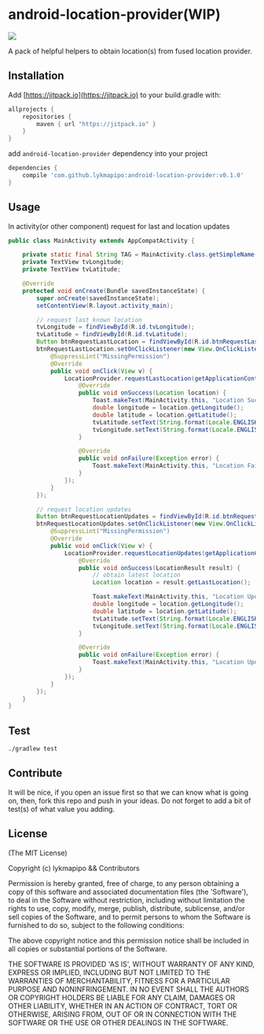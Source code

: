 android-location-provider(WIP)
==============================

[![](https://jitpack.io/v/lykmapipo/android-location-provider.svg)](https://jitpack.io/#lykmapipo/android-location-provider)

A pack of helpful helpers to obtain location(s) from fused location provider.

## Installation
Add [https://jitpack.io](https://jitpack.io) to your build.gradle with:
```gradle
allprojects {
    repositories {
        maven { url "https://jitpack.io" }
    }
}
```
add `android-location-provider` dependency into your project

```gradle
dependencies {
    compile 'com.github.lykmapipo:android-location-provider:v0.1.0'
}
```

## Usage

In activity(or other component) request for last and location updates

```java
public class MainActivity extends AppCompatActivity {

    private static final String TAG = MainActivity.class.getSimpleName();
    private TextView tvLongitude;
    private TextView tvLatitude;

    @Override
    protected void onCreate(Bundle savedInstanceState) {
        super.onCreate(savedInstanceState);
        setContentView(R.layout.activity_main);

        // request last known location
        tvLongitude = findViewById(R.id.tvLongitude);
        tvLatitude = findViewById(R.id.tvLatitude);
        Button btnRequestLastLocation = findViewById(R.id.btnRequestLastLocation);
        btnRequestLastLocation.setOnClickListener(new View.OnClickListener() {
            @SuppressLint("MissingPermission")
            @Override
            public void onClick(View v) {
                LocationProvider.requestLastLocation(getApplicationContext(), new LocationProvider.OnLastLocationListener() {
                    @Override
                    public void onSuccess(Location location) {
                        Toast.makeText(MainActivity.this, "Location Success: " + location.toString(), Toast.LENGTH_SHORT).show();
                        double longitude = location.getLongitude();
                        double latitude = location.getLatitude();
                        tvLatitude.setText(String.format(Locale.ENGLISH, "%s: %f", "Latitude", latitude));
                        tvLongitude.setText(String.format(Locale.ENGLISH, "%s: %f", "Longitude", longitude));
                    }

                    @Override
                    public void onFailure(Exception error) {
                        Toast.makeText(MainActivity.this, "Location Failed: " + error.getMessage(), Toast.LENGTH_SHORT).show();
                    }
                });
            }
        });

        // request location updates
        Button btnRequestLocationUpdates = findViewById(R.id.btnRequestLocationUpdates);
        btnRequestLocationUpdates.setOnClickListener(new View.OnClickListener() {
            @SuppressLint("MissingPermission")
            @Override
            public void onClick(View v) {
                LocationProvider.requestLocationUpdates(getApplicationContext(), new LocationProvider.OnLocationUpdatesListener() {
                    @Override
                    public void onSuccess(LocationResult result) {
                        // obtain latest location
                        Location location = result.getLastLocation();

                        Toast.makeText(MainActivity.this, "Location Updates Success: " + location.toString(), Toast.LENGTH_SHORT).show();
                        double longitude = location.getLongitude();
                        double latitude = location.getLatitude();
                        tvLatitude.setText(String.format(Locale.ENGLISH, "%s: %f", "Latitude", latitude));
                        tvLongitude.setText(String.format(Locale.ENGLISH, "%s: %f", "Longitude", longitude));
                    }

                    @Override
                    public void onFailure(Exception error) {
                        Toast.makeText(MainActivity.this, "Location Updates Failed: " + error.getMessage(), Toast.LENGTH_SHORT).show();
                    }
                });
            }
        });
    }
}
```


## Test
```sh
./gradlew test
```

## Contribute
It will be nice, if you open an issue first so that we can know what is going on, then, fork this repo and push in your ideas.
Do not forget to add a bit of test(s) of what value you adding.

## License

(The MIT License)

Copyright (c) lykmapipo && Contributors

Permission is hereby granted, free of charge, to any person obtaining
a copy of this software and associated documentation files (the
'Software'), to deal in the Software without restriction, including
without limitation the rights to use, copy, modify, merge, publish,
distribute, sublicense, and/or sell copies of the Software, and to
permit persons to whom the Software is furnished to do so, subject to
the following conditions:

The above copyright notice and this permission notice shall be
included in all copies or substantial portions of the Software.

THE SOFTWARE IS PROVIDED 'AS IS', WITHOUT WARRANTY OF ANY KIND,
EXPRESS OR IMPLIED, INCLUDING BUT NOT LIMITED TO THE WARRANTIES OF
MERCHANTABILITY, FITNESS FOR A PARTICULAR PURPOSE AND NONINFRINGEMENT.
IN NO EVENT SHALL THE AUTHORS OR COPYRIGHT HOLDERS BE LIABLE FOR ANY
CLAIM, DAMAGES OR OTHER LIABILITY, WHETHER IN AN ACTION OF CONTRACT,
TORT OR OTHERWISE, ARISING FROM, OUT OF OR IN CONNECTION WITH THE
SOFTWARE OR THE USE OR OTHER DEALINGS IN THE SOFTWARE.
